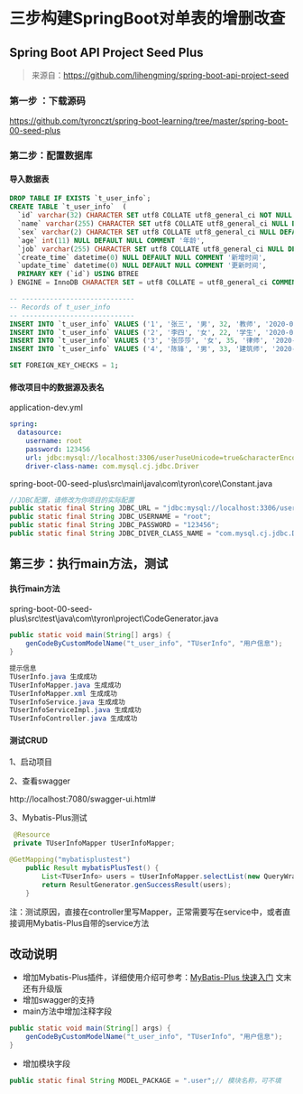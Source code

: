# 三步构建SpringBoot对单表的增删改查

## Spring Boot API Project Seed Plus

>  来源自：https://github.com/lihengming/spring-boot-api-project-seed

### 第一步 ：下载源码

https://github.com/tyronczt/spring-boot-learning/tree/master/spring-boot-00-seed-plus

### 第二步：配置数据库

#### 导入数据表

```sql
DROP TABLE IF EXISTS `t_user_info`;
CREATE TABLE `t_user_info`  (
  `id` varchar(32) CHARACTER SET utf8 COLLATE utf8_general_ci NOT NULL COMMENT 'id',
  `name` varchar(255) CHARACTER SET utf8 COLLATE utf8_general_ci NULL DEFAULT NULL COMMENT '姓名',
  `sex` varchar(2) CHARACTER SET utf8 COLLATE utf8_general_ci NULL DEFAULT NULL COMMENT '性别',
  `age` int(11) NULL DEFAULT NULL COMMENT '年龄',
  `job` varchar(255) CHARACTER SET utf8 COLLATE utf8_general_ci NULL DEFAULT NULL COMMENT '工作',
  `create_time` datetime(0) NULL DEFAULT NULL COMMENT '新增时间',
  `update_time` datetime(0) NULL DEFAULT NULL COMMENT '更新时间',
  PRIMARY KEY (`id`) USING BTREE
) ENGINE = InnoDB CHARACTER SET = utf8 COLLATE = utf8_general_ci COMMENT = '用户信息' ROW_FORMAT = Dynamic;

-- ----------------------------
-- Records of t_user_info
-- ----------------------------
INSERT INTO `t_user_info` VALUES ('1', '张三', '男', 32, '教师', '2020-04-18 16:00:55', NULL);
INSERT INTO `t_user_info` VALUES ('2', '李四', '女', 22, '学生', '2020-04-18 16:01:40', NULL);
INSERT INTO `t_user_info` VALUES ('3', '张莎莎', '女', 35, '律师', '2020-04-18 16:02:15', NULL);
INSERT INTO `t_user_info` VALUES ('4', '陈锋', '男', 33, '建筑师', '2020-04-18 16:03:01', NULL);

SET FOREIGN_KEY_CHECKS = 1;
```

#### 修改项目中的数据源及表名

application-dev.yml

```yaml
spring:
  datasource:
    username: root
    password: 123456
    url: jdbc:mysql://localhost:3306/user?useUnicode=true&characterEncoding=utf-8&useSSL=true&serverTimezone=UTC
    driver-class-name: com.mysql.cj.jdbc.Driver
```

spring-boot-00-seed-plus\src\main\java\com\tyron\core\Constant.java

```java
//JDBC配置，请修改为你项目的实际配置
public static final String JDBC_URL = "jdbc:mysql://localhost:3306/user?useUnicode=true&characterEncoding=utf-8&useSSL=true&serverTimezone=UTC";
public static final String JDBC_USERNAME = "root";
public static final String JDBC_PASSWORD = "123456";
public static final String JDBC_DIVER_CLASS_NAME = "com.mysql.cj.jdbc.Driver";
```

## 第三步：执行main方法，测试

#### 执行main方法

spring-boot-00-seed-plus\src\test\java\com\tyron\project\CodeGenerator.java

```java
public static void main(String[] args) {
	genCodeByCustomModelName("t_user_info", "TUserInfo", "用户信息");
}

提示信息
TUserInfo.java 生成成功
TUserInfoMapper.java 生成成功
TUserInfoMapper.xml 生成成功
TUserInfoService.java 生成成功
TUserInfoServiceImpl.java 生成成功
TUserInfoController.java 生成成功
```

#### 测试CRUD

1、启动项目

2、查看swagger

http://localhost:7080/swagger-ui.html#

3、Mybatis-Plus测试

```java
 @Resource
 private TUserInfoMapper tUserInfoMapper;

@GetMapping("mybatisplustest")
    public Result mybatisPlusTest() {
        List<TUserInfo> users = tUserInfoMapper.selectList(new QueryWrapper<TUserInfo>().lambda().like(TUserInfo::getName, "陈").lt(TUserInfo::getAge, 40));
        return ResultGenerator.genSuccessResult(users);
    }
```

注：测试原因，直接在controller里写Mapper，正常需要写在service中，或者直接调用Mybatis-Plus自带的service方法

## 改动说明

- 增加Mybatis-Plus插件，详细使用介绍可参考：[MyBatis-Plus 快速入门](https://blog.csdn.net/tian330726/article/details/106087857) 文末还有升级版
- 增加swagger的支持
- main方法中增加注释字段

```java
public static void main(String[] args) {
	genCodeByCustomModelName("t_user_info", "TUserInfo", "用户信息");
}
```

- 增加模块字段

```java
public static final String MODEL_PACKAGE = ".user";// 模块名称，可不填
```

